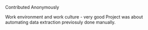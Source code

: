 Contributed Anonymously

Work environment and work culture - very good
Project was about automating data extraction previosuly done manually.